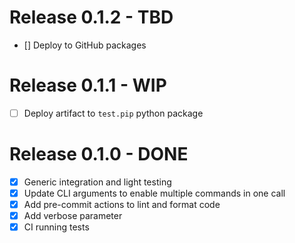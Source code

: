 # Release 0.1.2 - TBD #
- [] Deploy to GitHub packages

# Release 0.1.1 - WIP #
- [ ] Deploy artifact to `test.pip` python package 

# Release 0.1.0 - DONE #

- [X] Generic integration and light testing
- [X] Update CLI arguments to enable multiple commands in one call
- [X] Add pre-commit actions to lint and format code
- [X] Add verbose parameter
- [X] CI running tests
